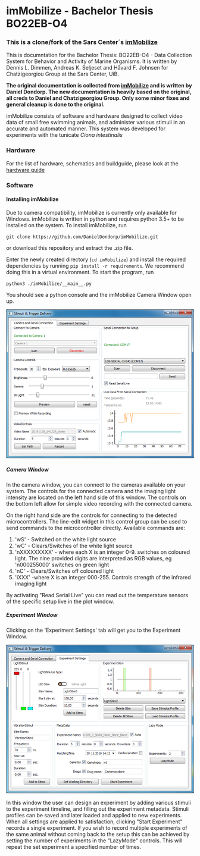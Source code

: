 
# imMobilize - Bachelor Thesis BO22EB-O4 
### This is a clone/fork of the Sars Center´s [imMobilize](https://github.com/ChatzigeorgiouGroup/imMobilize)

This is documntation for the Bachelor Thesis: BO22EB-O4 - Data Collection System for Behavior and Activity of Marine Organisms.
It is written by Dennis L. Dimmen, Andreas K. Seljeset and Håvard F. Johnsen for Chatzigeorgiou Group at the Sars Center, UiB.

**The original documentation is collected from [imMobilize](https://github.com/ChatzigeorgiouGroup/imMobilize) and is written by Daniel Dondorp. The new documentation is heavily based on the original, all creds to Daniel and Chatzigeorgiou Group. Only some minor fixes and general cleanup is done to the original.**






imMobilize consists of software and hardware designed to collect video data of small free swimming animals, and administer various stimuli in an accurate and automated manner. This system was developed for experiments with the tunicate _Ciona intestinalis_








### Hardware
For the list of hardware, schematics and buildguide, please look at the [hardware guide](insert_link_here)

### Software

#### Installing imMobilize

Due to camera compatibility, imMobilize is currently only available for Windows. imMobilize is written in python and requires python 3.5+ to be installed on the system. To install imMobilize, run 
```
git clone https://github.com/DanielDondorp/imMobilize.git
```
or download this repository and extract the .zip file.

Enter the newly created directory (`cd imMobilize`) and install the required dependencies by running `pip install -r requirements`. We recommend doing this in a virtual environment.
To start the program, run
```
python3 ./imMobilize/__main__.py
```

You should see a python console and the imMobilize Camera Window open up.


![CameraWindow](./ReadMe_data/imMobilizeCameraWindow.png)

##### Camera Window

In the camera window, you can connect to the cameras available on your system. The controls for the connected camera and the imaging light intensity are located on the left hand side of this window. The controls on the bottom left allow for simple video recording with the connected camera.

On the right hand side are the controls for connecting to the detected microcontrollers. The line-edit widget in this control group can be used to send commands to the microcontroller directly. Available commands are:
1. 'wS' - Switched on the white light source
2. 'wC' - Clears/Switches of the white light source
3. 'nXXXXXXXXX' - where each X is an integer 0-9. switches on coloured light. The nine provided digits are interpreted as RGB values, eg 'n000255000' switches on green light
4. 'nC' - Clears/Switches off coloured light
5. 'iXXX' -where X is an integer 000-255. Controls strength of the infrared imaging light

By activating "Read Serial Live" you can read out the temperature sensors of the specific setup live in the plot window.

##### Experiment Window
Clicking on the 'Experiment Settings' tab will get you to the Experiment Window.

![ExperimentWindow](./ReadMe_data/imMobilizeExperimentWindow.png)

In this window the user can design an experiment by adding various stimuli to the experiment timeline, and filling out the experiment metadata. Stimuli profiles can be saved and later loaded and applied to new experiments. When all settings are applied to satisfaction, clicking "Start Experiment" records a single experiment. If you wish to record multiple experiments of the same animal without coming back to the setup this can be achieved by setting the number of experiments in the "LazyMode" controls. This will repeat the set experiment a specified number of times.
